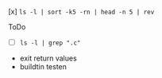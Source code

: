 [x] `ls -l | sort -k5 -rn | head -n 5 | rev`


ToDo
- [ ] `ls -l | grep ".c" `
- exit return values 
- buildtin testen

